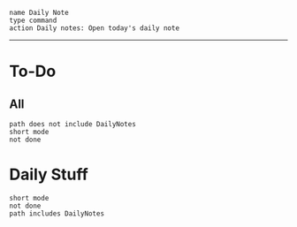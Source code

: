 ```button
name Daily Note
type command
action Daily notes: Open today's daily note
```
***
# To-Do
## All
```tasks
path does not include DailyNotes
short mode
not done
```
# Daily Stuff
```tasks
short mode
not done
path includes DailyNotes
```
